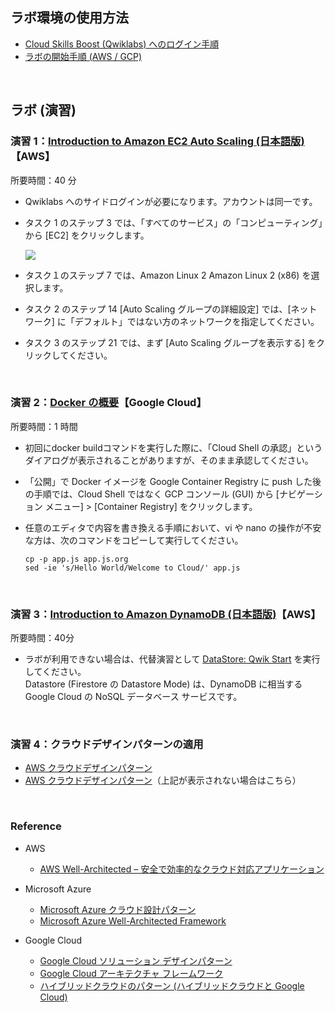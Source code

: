 ## ラボ環境の使用方法

- [Cloud Skills Boost (Qwiklabs) へのログイン手順](https://qualia906.github.io/skillsboost/how-to-login/)
- [ラボの開始手順 (AWS / GCP)](https://qualia906.github.io/skillsboost/how-to-use-lab/)

<br />    

## ラボ (演習)


### 演習 1：[Introduction to Amazon EC2 Auto Scaling (日本語版)](https://amazon.qwiklabs.com/focuses/37760?catalog_rank=%7B%22rank%22%3A1%2C%22num_filters%22%3A0%2C%22has_search%22%3Atrue%7D&parent=catalog&search_id=16787010)【AWS】

所要時間：40 分

- Qwiklabs へのサイドログインが必要になります。アカウントは同一です。
    
- タスク 1 のステップ 3 では、「すべてのサービス」の「コンピューティング」から [EC2] をクリックします。  
  
  ![](https://lh6.googleusercontent.com/hFs9_Mixsw3HDIcAMjpWW5IcBnKEEqOeCjwr0PJodExriHmWBDw9XzzVWBSzVEL6tKv7hi6ytXX5Ew7sGLdHhMEzcFf9ou4mbzYm894SZzMqIbEVKNqDfcYVopPMn9e2IvZRG697-ZGS_s0WwwDkmQ)
    

-   タスク１のステップ 7 では、Amazon Linux 2 Amazon Linux 2 (x86) を選択します。

-   タスク 2 のステップ 14 [Auto Scaling グループの詳細設定] では、[ネットワーク] に「デフォルト」ではない方のネットワークを指定してください。
    
-   タスク 3 のステップ 21 では、まず [Auto Scaling グループを表示する] をクリックしてください。

<br /> 

### 演習 2：[Docker の概要](https://www.qwiklabs.com/focuses/1029?catalog_rank=%7B%22rank%22%3A3%2C%22num_filters%22%3A1%2C%22has_search%22%3Atrue%7D&parent=catalog&search_id=4806504)【Google Cloud】

所要時間：1 時間

-   初回にdocker buildコマンドを実行した際に、「Cloud Shell の承認」というダイアログが表示されることがありますが、そのまま承認してください。
    
-   「公開」で Docker イメージを Google Container Registry に push した後の手順では、Cloud Shell ではなく GCP コンソール (GUI) から [ナビゲーション  メニュー] > [Container Registry] をクリックします。
    
-   任意のエディタで内容を書き換える手順において、vi や nano の操作が不安な方は、次のコマンドをコピーして実行してください。  

    ```
    cp -p app.js app.js.org  
    sed -ie 's/Hello World/Welcome to Cloud/' app.js
    ```
  
<br />

### 演習 3：[Introduction to Amazon DynamoDB (日本語版)](https://amazon.qwiklabs.com/focuses/41738?catalog_rank=%7B%22rank%22%3A5%2C%22num_filters%22%3A0%2C%22has_search%22%3Atrue%7D&parent=catalog&search_id=17651767)【AWS】

所要時間：40分
    
- ラボが利用できない場合は、代替演習として [DataStore: Qwik Start](https://www.qwiklabs.com/focuses/941?catalog_rank=%7B%22rank%22%3A5%2C%22num_filters%22%3A0%2C%22has_search%22%3Atrue%7D&parent=catalog&search_id=9212410)  を実行してください。  
  Datastore (Firestore  の Datastore Mode) は、DynamoDB に相当する Google Cloud の NoSQL データベース サービスです。

<br />

### 演習 4：クラウドデザインパターンの適用

-   [AWS クラウドデザインパターン](http://aws.clouddesignpattern.org/index.php/%E3%83%A1%E3%82%A4%E3%83%B3%E3%83%9A%E3%83%BC%E3%82%B8)    
-   [AWS クラウドデザインパターン](http://web.archive.org/web/20171008040110/http:/aws.clouddesignpattern.org/index.php/%E3%83%A1%E3%82%A4%E3%83%B3%E3%83%9A%E3%83%BC%E3%82%B8)（上記が表示されない場合はこちら）
    
<br />  

### Reference

- AWS
  -  [AWS Well-Architected – 安全で効率的なクラウド対応アプリケーション](https://aws.amazon.com/jp/architecture/well-architected/)

 
 - Microsoft Azure   
   -   [Microsoft Azure クラウド設計パターン](https://docs.microsoft.com/ja-jp/azure/architecture/patterns/)
   -   [Microsoft Azure Well-Architected Framework](https://docs.microsoft.com/ja-jp/azure/architecture/framework/)    


- Google Cloud
  -  [Google Cloud ソリューション デザインパターン](https://events.withgoogle.com/solution-design-pattern/)
  -  [Google Cloud アーキテクチャ フレームワーク ](https://cloud.google.com/architecture/framework)
  -  [ハイブリッドクラウドのパターン (ハイブリッドクラウドと Google Cloud)](https://www.slideshare.net/GoogleCloudPlatformJP/cloud-onair-google-cloud-201927-133656441)
